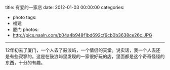 title: 有爱的一家店
date: 2012-01-03 00:00:00
categories:
- photo
tags:
- 福建
- 厦门
photos:
- http://pics.naaln.com/b04a4b948f1bd692cf6cb0b3638ce26c.JPG
---

12年初去了厦门，一个人去了鼓浪屿，一个情侣的天堂。说实话，我一个人去还是有些寂寥的。这是在鼓浪屿里发现的一家很好玩的店，里面都是这个奇奇怪怪的东西，十分的有趣。